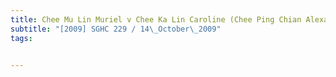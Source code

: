 ```yaml
---
title: Chee Mu Lin Muriel v Chee Ka Lin Caroline (Chee Ping Chian Alexander and another, 
subtitle: "[2009] SGHC 229 / 14\_October\_2009"
tags:


---
```


